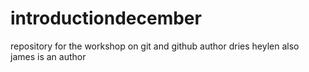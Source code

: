 # introductiondecember
repository for the workshop on git and github
author dries heylen 
also james is an author
